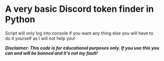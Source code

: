 # A very basic Discord token finder in Python

Script will only log into console if you want any thing else you will have to do it yourself as I will not help you!

***Disclaimer: This code is for educational purposes only. If you use this you can and will be banned and it's not my fault!***
